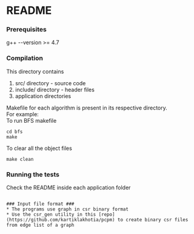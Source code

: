 # README #



### Prerequisites ###

g++ --version >= 4.7


### Compilation ###

This directory contains
1. src/ directory - source code
2. include/ directory - header files
3. application directories

Makefile for each algorithm is present in its respective directory.  
For example:  
To run BFS makefile

```
cd bfs
make
```

To clear all the object files
```
make clean
```


### Running the tests ###
Check the README inside each application folder
```

### Input file format ###
* The programs use graph in csr binary format
* Use the csr_gen utility in this [repo](https://github.com/kartiklakhotia/pcpm) to create binary csr files from edge list of a graph


